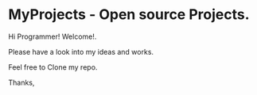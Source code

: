 # MyProjects - Open source Projects.

Hi Programmer! Welcome!. 

Please have a look into my ideas and works.

Feel free to Clone my repo.

Thanks,
